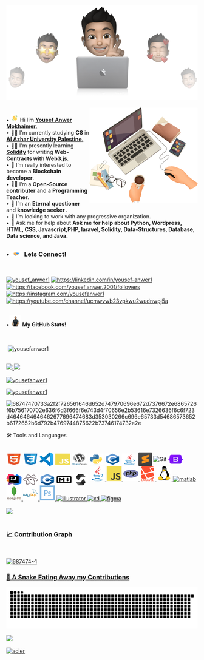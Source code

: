 <!--About myself!-->
<div align="center" >  
<img  src="cover-photo.png" > </div>  </br> </a>

<div align="left" >
<img align="right" height="250" width="285" src="home.png" > <br>
<!--• 👋  Hi I’m <a href="http://YousefAnwerMokhaimer.com" target="_blank"><b>Yousef Anwer Mokhaimer</b>.</a> <br> -->
•  <img src="shake-hand.gif" width="20px"> Hi I’m <a href="https://YousefAnwerMokhaimer.tech/" target="_blank"><b>Yousef Anwer Mokhaimer</b>.</a> <br>
• 👨‍🎓 I'm currently studying <b>CS</b> in <a href="http://www.alazhar.edu.ps/"><b> Al Azhar University  Palestine</b>.</a><br>
• 👨‍💻 I'm presently learning <a href="https://soliditylang.org/"><b>Solidity</b></a> for writing <b>Web-Contracts with Web3.js</b>.<br>
• 👀 I’m really interested to become a <b>Blockchain developer</b>.<br>
• 👨‍🏫 I’m a <b>Open-Source contributer</b> and a <b>Programming Teacher</b>. <br>
• 🌱 I’m an <b>Eternal questioner</b> and <b>knowledge seeker </b>. <br>
• 💞️ I’m looking to work with any progressive organization.<br>
• 💬 Ask me for help about <b>Ask me for help about  Python, Wordpress, HTML, CSS, Javascript,PHP,  laravel, Solidity, Data-Structures, Database, Data science, and Java.</h3><p align="left"></b>
</div>

##

<!--:Social Media Links!-->

<div>

<h3> •<img src="shakehand.gif" width="35">  <b> Lets Connect! </b> </h3> <br>

<a href="https://twitter.com/yousef_anwer1" target="blank"><img align="center" src="https://raw.githubusercontent.com/rahuldkjain/github-profile-readme-generator/master/src/images/icons/Social/twitter.svg" alt="yousef_anwer1" height="30" width="40" /></a>
<a href="https://linkedin.com/in/https://linkedin.com/in/yousef-anwer1" target="blank"><img align="center" src="https://raw.githubusercontent.com/rahuldkjain/github-profile-readme-generator/master/src/images/icons/Social/linked-in-alt.svg" alt="https://linkedin.com/in/yousef-anwer1" height="30" width="40" /></a>
<a href="https://fb.com/https://facebook.com/yousef.anwer.2001/followers" target="blank"><img align="center" src="https://raw.githubusercontent.com/rahuldkjain/github-profile-readme-generator/master/src/images/icons/Social/facebook.svg" alt="https://facebook.com/yousef.anwer.2001/followers" height="30" width="40" /></a>
<a href="https://instagram.com/https://instagram.com/yousefanwer1" target="blank"><img align="center" src="https://raw.githubusercontent.com/rahuldkjain/github-profile-readme-generator/master/src/images/icons/Social/instagram.svg" alt="https://instagram.com/yousefanwer1" height="30" width="40" /></a>
<a href="https://www.youtube.com/c/https://youtube.com/channel/ucmwvwb23vpkwu2wudnwpj5a" target="blank"><img align="center" src="https://raw.githubusercontent.com/rahuldkjain/github-profile-readme-generator/master/src/images/icons/Social/youtube.svg" alt="https://youtube.com/channel/ucmwvwb23vpkwu2wudnwpj5a" height="30" width="40" /></a>
</p>


</div>


##

<!--Github stats!-->

<p> •<img src="github-stats.gif" width="30">  <b>  My GitHub Stats! </b> </p> </br>

<p>&nbsp;<img align="center" src="https://github-readme-stats.vercel.app/api?username=yousefanwer1&show_icons=true&locale=en" alt="yousefanwer1" /></p><br>
<a href="https://github.com/yousefanwer1">
  <img height="150em " src="https://github-readme-stats.vercel.app/api?username=yousefanwer1&show_icons=true&theme=dark&include_all_commits=true&count_private=true">
  <img height="150em" src="https://github-readme-stats.vercel.app/api/top-langs/?username=daoud-hussain&layout=compact&langs_count=7&theme=dark"/>
</div>

<p><img align="center" src="https://github-readme-streak-stats.herokuapp.com/?user=yousefanwer1&" alt="yousefanwer1" /></p>


<p align="left"> <a href="https://github.com/ryo-ma/github-profile-trophy"><img src="https://github-profile-trophy.vercel.app/?username=yousefanwer1" alt="yousefanwer1" /></a> </p>

![68747470733a2f2f726561646d652d747970696e672d7376672e6865726f6b756170702e636f6d3f666f6e743d4f70656e2b53616e7326636f6c6f723d4646464646462677696474683d353030266c696e65733d54686573652b6172652b6d792b4769744875622b73746174732e2e](https://user-images.githubusercontent.com/101040488/207257332-3264a1b2-fef9-44f6-8000-a18b506cc250.svg) <br>
 





<!--Used Languages and tools!-->

🛠 Tools and Languages</br> 

<div style="display: inline_block"><br>  
  <img align="center" alt="html" height="30" width="40" src="https://raw.githubusercontent.com/devicons/devicon/master/icons/html5/html5-original.svg" />
  <img align="center" alt="css" height="30" width="40" src="https://raw.githubusercontent.com/devicons/devicon/master/icons/css3/css3-original.svg" />
  <img align="center" alt="Visual Studio Code" width="36px" src="https://raw.githubusercontent.com/github/explore/80688e429a7d4ef2fca1e82350fe8e3517d3494d/topics/visual-studio-code/visual-studio-code.png" />
  <img align="center" alt="javascript" height="30" width="40" src="https://raw.githubusercontent.com/devicons/devicon/master/icons/javascript/javascript-plain.svg" />
  <img align="center" alt="wordpress" height="30" width="40" src="https://raw.githubusercontent.com/devicons/devicon/master/icons/wordpress/wordpress-original.svg" />
  <img align="center" alt="python" height="30" width="40" src="https://raw.githubusercontent.com/devicons/devicon/master/icons/python/python-original.svg" />
  <img align="center" alt="c++" height="30" width="40" src="https://raw.githubusercontent.com/devicons/devicon/master/icons/c/c-original.svg" />
  <img align="center" alt="java" height="30" width="40" src="https://raw.githubusercontent.com/devicons/devicon/master/icons/java/java-original.svg" />
  <img align="center" alt="Sublime-Text" width="36px" src="https://raw.githubusercontent.com/github/explore/80688e429a7d4ef2fca1e82350fe8e3517d3494d/topics/sublime-text/sublime-text.png" />
  <img align="center" alt="Git" width="36px" src="https://cdn.icon-icons.com/icons2/2415/PNG/512/git_plain_wordmark_logo_icon_146508.png" />
  <img align="center" alt="bootstrap" height="30" width="40" src="https://raw.githubusercontent.com/devicons/devicon/master/icons/bootstrap/bootstrap-original.svg" />
  <img align="center" alt="intellij" height="30" width="40" src="https://raw.githubusercontent.com/devicons/devicon/master/icons/intellij/intellij-original.svg" />
  <img align="center" alt="atom" height="30" width="40" src="https://raw.githubusercontent.com/devicons/devicon/master/icons/atom/atom-original.svg" />
  <img align="center" alt="C++" height="30" width="40" src="https://raw.githubusercontent.com/devicons/devicon/master/icons/cplusplus/cplusplus-original.svg" />
  <img align="center" alt="markdown" height="30" width="40" src="https://raw.githubusercontent.com/devicons/devicon/master/icons/markdown/markdown-original.svg" />
  <img align="center" alt="solidity"  height="30" width="40" src="https://raw.githubusercontent.com/devicons/devicon/master/icons/solidity/solidity-original.svg" />
  <a href="https://www.java.com" target="_blank" rel="noreferrer"> <img src="https://raw.githubusercontent.com/devicons/devicon/master/icons/java/java-original.svg" alt="java" width="40" height="40"/> </a> <a href="https://developer.mozilla.org/en-US/docs/Web/JavaScript" target="_blank" rel="noreferrer"> <img src="https://raw.githubusercontent.com/devicons/devicon/master/icons/javascript/javascript-original.svg" alt="javascript" width="40" height="40"/> </a> <a href="https://laravel.com/" target="_blank" rel="noreferrer"> 
  <img src="https://raw.githubusercontent.com/devicons/devicon/master/icons/php/php-original.svg" alt="php" width="40" height="40"/>
  <img src="https://raw.githubusercontent.com/devicons/devicon/master/icons/laravel/laravel-plain-wordmark.svg" alt="laravel" width="40" height="40"/>
  </a> <a href="https://www.linux.org/" target="_blank" rel="noreferrer"> <img src="https://raw.githubusercontent.com/devicons/devicon/master/icons/linux/linux-original.svg" alt="linux" width="40" height="40"/> </a> <a href="https://www.mathworks.com/" target="_blank" rel="noreferrer"> <img src="https://upload.wikimedia.org/wikipedia/commons/2/21/Matlab_Logo.png" alt="matlab" width="40" height="40"/> </a> <a href="https://www.mongodb.com/" target="_blank" rel="noreferrer"> <img src="https://raw.githubusercontent.com/devicons/devicon/master/icons/mongodb/mongodb-original-wordmark.svg" alt="mongodb" width="40" height="40"/> </a> <a href="https://www.mysql.com/" target="_blank" rel="noreferrer"> <img src="https://raw.githubusercontent.com/devicons/devicon/master/icons/mysql/mysql-original-wordmark.svg" alt="mysql" width="40" height="40"/> </a> 
  <a href="https://www.photoshop.com/en" target="_blank" rel="noreferrer"> <img src="https://raw.githubusercontent.com/devicons/devicon/master/icons/photoshop/photoshop-line.svg" alt="photoshop" width="40" height="40"/> </a> <a href="https://www.php.net" target="_blank" rel="noreferrer">
  <a href="https://www.adobe.com/in/products/illustrator.html" target="_blank" rel="noreferrer"> <img src="https://www.vectorlogo.zone/logos/adobe_illustrator/adobe_illustrator-icon.svg" alt="illustrator" width="40" height="40"/> </a>
  <a href="https://git-scm.com/" target="_blank" rel="noreferrer">
  <a href="https://www.adobe.com/products/xd.html" target="_blank" rel="noreferrer"> <img src="https://cdn.worldvectorlogo.com/logos/adobe-xd.svg" alt="xd" width="40" height="40"/>
  <a href="https://www.figma.com/" target="_blank" rel="noreferrer"> <img src="https://www.vectorlogo.zone/logos/figma/figma-icon.svg" alt="figma" width="40" height="40"/> </a> <a href="https://git-scm.com/" target="_blank" rel="noreferrer">
 

</div> </br>
    
<img src="https://readme-typing-svg.herokuapp.com?font=Open+Sans&color=F0E68C&width=500&lines=These+are+the+tools+that+I+am+working+with..">

#
    
<!--Contribution Graph Section!-->

<h3 align="left"> 📈 Contribution Graph</h3></br> 

![687474~1](https://user-images.githubusercontent.com/101040488/207271951-251e2251-6826-4bc2-914d-02fec9fb79ce.SVG)

    
<!--Snake Animation!-->
### 🐍 A Snake Eating Away my Contributions

<p align="center">
  <img src="https://github.com/Daoud-Hussain/Daoud-Hussain/raw/output/github-contribution-grid-snake.svg" alt="snake"></center>
</p>

<img src="https://readme-typing-svg.herokuapp.com?font=Open+Sans&color=27e650c4&width=500&lines=Thanks+For+Visiting+my+Profile..">
    

<!--Profile view counter API!-->
<p align="left"> <img src="https://gpvc.arturio.dev/Daoud-Hussain" alt="acier" /> </p>
